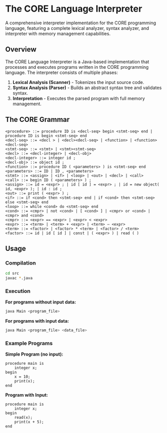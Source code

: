 # The CORE Language Interpreter

A comprehensive interpreter implementation for the CORE programming language, featuring a complete lexical analyzer, syntax analyzer, and interpreter with memory management capabilities.

## Overview

The CORE Language Interpreter is a Java-based implementation that processes and executes programs written in the CORE programming language. The interpreter consists of multiple phases:

1. **Lexical Analysis (Scanner)** - Tokenizes the input source code.
2. **Syntax Analysis (Parser)** - Builds an abstract syntax tree and validates syntax.
3. **Interpretation** - Executes the parsed program with full memory management.

## The CORE Grammar

```
<procedure> ::= procedure ID is <decl-seq> begin <stmt-seq> end | procedure ID is begin <stmt-seq> end
<decl-seq> ::= <decl > | <decl><decl-seq> | <function> | <function><decl-seq>
<stmt-seq> ::= <stmt> | <stmt><stmt-seq>
<decl> ::= <decl-integer> | <decl-obj>
<decl-integer> ::= integer id ;
<decl-obj> ::= object id ;
<function> ::= procedure ID ( <parameters> ) is <stmt-seq> end
<parameters> ::= ID | ID , <parameters>
<stmt> ::= <assign> | <if> | <loop> | <out> | <decl> | <call>
<call> ::= begin ID ( <parameters> ) ;
<assign> ::= id = <expr> ; | id [ id ] = <expr> ; | id = new object( id, <expr> ); | id : id ;
<out> ::= print ( <expr> ) ;
<if> ::= if <cond> then <stmt-seq> end | if <cond> then <stmt-seq> else <stmt-seq> end
<loop> ::= while <cond> do <stmt-seq> end
<cond> ::= <cmpr> | not <cond> | [ <cond> ] | <cmpr> or <cond> | <cmpr> and <cond>
<cmpr> ::= <expr> == <expr> | <expr> < <expr>
<expr> ::= <term> | <term> + <expr> | <term> – <expr>
<term> ::= <factor> | <factor> * <term> | <factor> / <term>
<factor> ::= id | id [ id ] | const | ( <expr> ) | read ( )
```

## Usage

### Compilation
```bash
cd src
javac *.java
```

### Execution

**For programs without input data:**
```bash
java Main <program_file>
```

**For programs with input data:**
```bash
java Main <program_file> <data_file>
```

### Example Programs

**Simple Program (no input):**
```core
procedure main is
    integer x;
begin
    x = 10;
    print(x);
end
```

**Program with Input:**
```core
procedure main is
    integer x;
begin
    read(x);
    print(x + 5);
end
```
